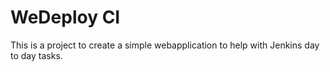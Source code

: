 # WeDeploy CI

This is a project to create a simple webapplication to help with Jenkins day to day tasks.